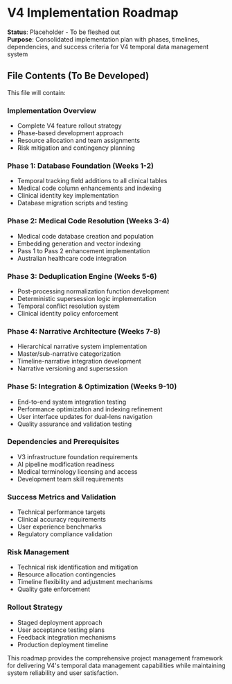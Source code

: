 # V4 Implementation Roadmap

**Status**: Placeholder - To be fleshed out  
**Purpose**: Consolidated implementation plan with phases, timelines, dependencies, and success criteria for V4 temporal data management system

## File Contents (To Be Developed)

This file will contain:

### Implementation Overview
- Complete V4 feature rollout strategy
- Phase-based development approach
- Resource allocation and team assignments
- Risk mitigation and contingency planning

### Phase 1: Database Foundation (Weeks 1-2)
- Temporal tracking field additions to all clinical tables
- Medical code column enhancements and indexing
- Clinical identity key implementation
- Database migration scripts and testing

### Phase 2: Medical Code Resolution (Weeks 3-4)
- Medical code database creation and population
- Embedding generation and vector indexing
- Pass 1 to Pass 2 enhancement implementation
- Australian healthcare code integration

### Phase 3: Deduplication Engine (Weeks 5-6)
- Post-processing normalization function development
- Deterministic supersession logic implementation
- Temporal conflict resolution system
- Clinical identity policy enforcement

### Phase 4: Narrative Architecture (Weeks 7-8)
- Hierarchical narrative system implementation
- Master/sub-narrative categorization
- Timeline-narrative integration development
- Narrative versioning and supersession

### Phase 5: Integration & Optimization (Weeks 9-10)
- End-to-end system integration testing
- Performance optimization and indexing refinement
- User interface updates for dual-lens navigation
- Quality assurance and validation testing

### Dependencies and Prerequisites
- V3 infrastructure foundation requirements
- AI pipeline modification readiness
- Medical terminology licensing and access
- Development team skill requirements

### Success Metrics and Validation
- Technical performance targets
- Clinical accuracy requirements
- User experience benchmarks
- Regulatory compliance validation

### Risk Management
- Technical risk identification and mitigation
- Resource allocation contingencies
- Timeline flexibility and adjustment mechanisms
- Quality gate enforcement

### Rollout Strategy
- Staged deployment approach
- User acceptance testing plans
- Feedback integration mechanisms
- Production deployment timeline

This roadmap provides the comprehensive project management framework for delivering V4's temporal data management capabilities while maintaining system reliability and user satisfaction.
